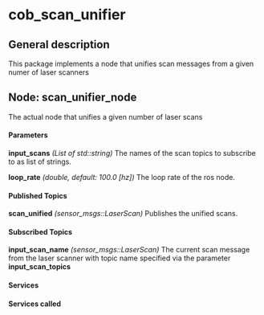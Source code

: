 cob\_scan\_unifier
====================

General description
---------------------
This package implements a node that unifies scan messages from a given numer of laser scanners

Node: scan\_unifier\_node
---------------------

The actual node that unifies a given number of laser scans
#### Parameters
**input\_scans** *(List of std::string)*
 The names of the scan topics to subscribe to as list of strings.

**loop\_rate** *(double, default: 100.0 [hz])*
 The loop rate of the ros node.

#### Published Topics
**scan\_unified** *(sensor_msgs::LaserScan)*
 Publishes the unified scans.

#### Subscribed Topics
**input\_scan\_name** *(sensor_msgs::LaserScan)*
 The current scan message from the laser scanner with topic name specified via the parameter **input\_scan\_topics**


#### Services


#### Services called
